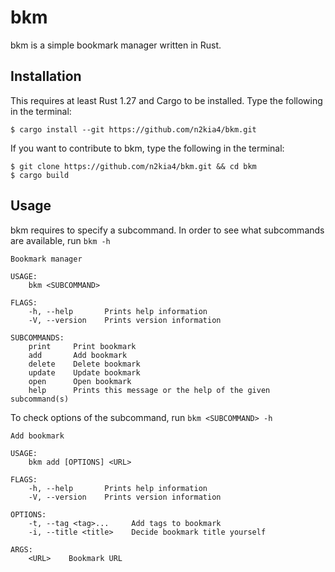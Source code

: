 # bkm

bkm is a simple bookmark manager written in Rust.


## Installation

This requires at least Rust 1.27 and Cargo to be installed. Type the following in the terminal:

```
$ cargo install --git https://github.com/n2kia4/bkm.git
```

If you want to contribute to bkm, type the following in the terminal:

```
$ git clone https://github.com/n2kia4/bkm.git && cd bkm
$ cargo build
```


## Usage

bkm requires to specify a subcommand. In order to see what subcommands are available, run `bkm -h`

```
Bookmark manager

USAGE:
    bkm <SUBCOMMAND>

FLAGS:
    -h, --help       Prints help information
    -V, --version    Prints version information

SUBCOMMANDS:
    print     Print bookmark
    add       Add bookmark
    delete    Delete bookmark
    update    Update bookmark
    open      Open bookmark
    help      Prints this message or the help of the given subcommand(s)
```

To check options of the subcommand, run `bkm <SUBCOMMAND> -h`

```
Add bookmark

USAGE:
    bkm add [OPTIONS] <URL>

FLAGS:
    -h, --help       Prints help information
    -V, --version    Prints version information

OPTIONS:
    -t, --tag <tag>...     Add tags to bookmark
    -i, --title <title>    Decide bookmark title yourself

ARGS:
    <URL>    Bookmark URL
```
